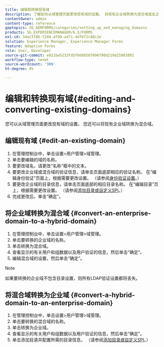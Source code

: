 ```yaml
---
title: 编辑和转换现有域
description: 了解如何从域管理页面更改现有域的设置。 将现有企业域转换为混合域或反之。
contentOwner: admin
content-type: reference
geptopics: SG_AEMFORMS/categories/setting_up_and_managing_domains
products: SG_EXPERIENCEMANAGER/6.5/FORMS
exl-id: 34ac5f8b-f209-4f99-ad71-4df6f2c88c1e
solution: Experience Manager, Experience Manager Forms
feature: Adaptive Forms
role: User, Developer
source-git-commit: e821be5233fd5f6688507096790d219d25903892
workflow-type: tm+mt
source-wordcount: '309'
ht-degree: 0%

---
```


# 编辑和转换现有域{#editing-and-converting-existing-domains}

您可以从域管理页面更改现有域的设置。 您还可以将现有企业域转换为混合域。

## 编辑现有域 {#edit-an-existing-domain}

1. 在管理控制台中，单击设置>用户管理>域管理。
1. 单击要编辑的域的名称。
1. 要更改域名，请更改“名称”框中的文本。
1. 要更改企业域或混合域的验证信息，请单击页面底部相应的验证名称。 在“编辑身份验证”页面上，根据需要更改设置。 （请参阅[身份验证设置](/help/forms/using/admin-help/configuring-authentication-providers.md#authentication-settings)。）
1. 要更改企业域的目录信息，请单击页面底部的相应目录名称。 在“编辑目录”页上，根据需要更改设置。 （请参阅[添加目录或自定义SPI](/help/forms/using/admin-help/configuring-directories.md#adding-directories-or-custom-spis)。）
1. 完成更改后，单击“确定”。

## 将企业域转换为混合域 {#convert-an-enterprise-domain-to-a-hybrid-domain}

1. 在管理控制台中，单击设置>用户管理>域管理。
1. 单击要转换的企业域的名称。
1. 单击转换为混合域。
1. 查看显示的有关用户和组数据以及用户验证的信息，然后单击“确定”。
1. 编辑混合域的设置，然后单击“确定”。

>[!NOTE]
>
>如果要转换的企业域不包含目录设置，则所有LDAP验证设置都将丢失。

## 将混合域转换为企业域 {#convert-a-hybrid-domain-to-an-enterprise-domain}

1. 在管理控制台中，单击设置>用户管理>域管理。
1. 单击要转换的混合域的名称。
1. 单击转换为企业域。
1. 查看显示的有关用户和组数据以及用户验证的信息，然后单击“确定”。
1. 单击添加目录并配置所需的目录信息。 （请参阅[添加目录或自定义SPI](/help/forms/using/admin-help/configuring-directories.md#adding-directories-or-custom-spis)。）
